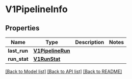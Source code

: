 # V1PipelineInfo

## Properties
Name | Type | Description | Notes
------------ | ------------- | ------------- | -------------
**last_run** | [**V1PipelineRun**](V1PipelineRun.md) |  | 
**run_stat** | [**V1RunStat**](V1RunStat.md) |  | 

[[Back to Model list]](../vela-client/README.md#documentation-for-models) [[Back to API list]](../vela-client/README.md#documentation-for-api-endpoints) [[Back to README]](../vela-client/README.md)

